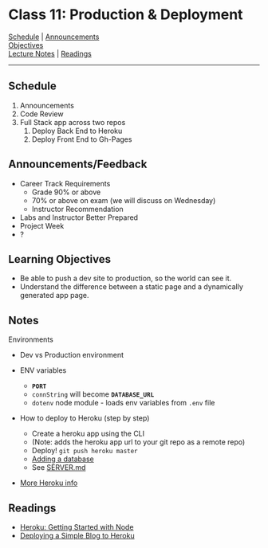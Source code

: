 Class 11: Production & Deployment
===

[Schedule](#schedule) | [Announcements](#announcements) </br>
[Objectives](#learning-objectives) </br>
[Lecture Notes](#notes) | [Readings](#readings)

<hr></hr>

## Schedule
1. Announcements
1. Code Review
1. Full Stack app across two repos
    1. Deploy Back End to Heroku
    1. Deploy Front End to Gh-Pages

## Announcements/Feedback
- Career Track Requirements
    - Grade 90% or above
    - 70% or above on exam (we will discuss on Wednesday)
    - Instructor Recommendation
- Labs and Instructor Better Prepared
- Project Week
- ?

## Learning Objectives
- Be able to push a dev site to production, so the world can see it.
- Understand the difference between a static page and a dynamically generated app page.

## Notes

Environments

* Dev vs Production environment
* ENV variables
    * **`PORT`**
    * `connString` will become **`DATABASE_URL`**
    * `dotenv` node module - loads env variables from `.env` file
* How to deploy to Heroku (step by step)
    * Create a heroku app using the CLI
    * (Note: adds the heroku app url to your git repo as a remote repo)
    * Deploy! `git push heroku master`
    * [Adding a database](https://devcenter.heroku.com/articles/heroku-postgresql)
    * See [SERVER.md](SERVER.md)

* [More Heroku info](heroku.md)

## Readings

- [Heroku: Getting Started with Node](https://devcenter.heroku.com/articles/getting-started-with-nodejs#introduction)
- [Deploying a Simple Blog to Heroku](https://howtonode.org/deploy-blog-to-heroku)